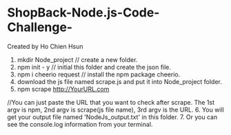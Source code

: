 # ShopBack-Node.js-Code-Challenge-
Created by Ho Chien Hsun

1. mkdir Node_project   // create a new folder.
2. npm init - y // initial this folder and create the json file.
3. npm i cheerio request // install the npm package cheerio.
4. download the js file named scrape.js and put it into Node_project folder.
5. npm scrape http://YourURL.com 

//You can just paste the URL that you want to check after scrape. The 1st argv is npm, 2nd argv is scrape(js file name), 3rd argv is the URL.
6. You will get your output file named 'NodeJs_output.txt' in this folder.
7. Or you can see the console.log information from your terminal.

